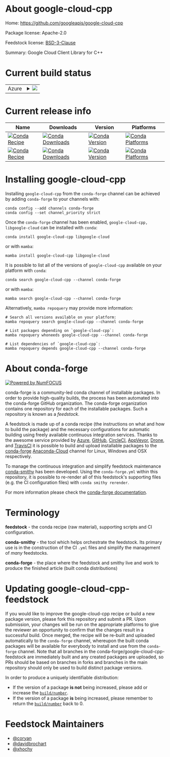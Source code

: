 About google-cloud-cpp
======================

Home: https://github.com/googleapis/google-cloud-cpp

Package license: Apache-2.0

Feedstock license: [BSD-3-Clause](https://github.com/conda-forge/google-cloud-cpp-feedstock/blob/main/LICENSE.txt)

Summary: Google Cloud Client Library for C++

Current build status
====================


<table>
    
  <tr>
    <td>Azure</td>
    <td>
      <details>
        <summary>
          <a href="https://dev.azure.com/conda-forge/feedstock-builds/_build/latest?definitionId=9354&branchName=main">
            <img src="https://dev.azure.com/conda-forge/feedstock-builds/_apis/build/status/google-cloud-cpp-feedstock?branchName=main">
          </a>
        </summary>
        <table>
          <thead><tr><th>Variant</th><th>Status</th></tr></thead>
          <tbody><tr>
              <td>linux_64_abseil_cpp20210324.2grpc_cpp1.45openssl1.1.1</td>
              <td>
                <a href="https://dev.azure.com/conda-forge/feedstock-builds/_build/latest?definitionId=9354&branchName=main">
                  <img src="https://dev.azure.com/conda-forge/feedstock-builds/_apis/build/status/google-cloud-cpp-feedstock?branchName=main&jobName=linux&configuration=linux_64_abseil_cpp20210324.2grpc_cpp1.45openssl1.1.1" alt="variant">
                </a>
              </td>
            </tr><tr>
              <td>linux_64_abseil_cpp20210324.2grpc_cpp1.45openssl3</td>
              <td>
                <a href="https://dev.azure.com/conda-forge/feedstock-builds/_build/latest?definitionId=9354&branchName=main">
                  <img src="https://dev.azure.com/conda-forge/feedstock-builds/_apis/build/status/google-cloud-cpp-feedstock?branchName=main&jobName=linux&configuration=linux_64_abseil_cpp20210324.2grpc_cpp1.45openssl3" alt="variant">
                </a>
              </td>
            </tr><tr>
              <td>linux_64_abseil_cpp20211102.0grpc_cpp1.46openssl1.1.1</td>
              <td>
                <a href="https://dev.azure.com/conda-forge/feedstock-builds/_build/latest?definitionId=9354&branchName=main">
                  <img src="https://dev.azure.com/conda-forge/feedstock-builds/_apis/build/status/google-cloud-cpp-feedstock?branchName=main&jobName=linux&configuration=linux_64_abseil_cpp20211102.0grpc_cpp1.46openssl1.1.1" alt="variant">
                </a>
              </td>
            </tr><tr>
              <td>linux_64_abseil_cpp20211102.0grpc_cpp1.46openssl3</td>
              <td>
                <a href="https://dev.azure.com/conda-forge/feedstock-builds/_build/latest?definitionId=9354&branchName=main">
                  <img src="https://dev.azure.com/conda-forge/feedstock-builds/_apis/build/status/google-cloud-cpp-feedstock?branchName=main&jobName=linux&configuration=linux_64_abseil_cpp20211102.0grpc_cpp1.46openssl3" alt="variant">
                </a>
              </td>
            </tr><tr>
              <td>linux_aarch64_abseil_cpp20210324.2grpc_cpp1.45openssl1.1.1</td>
              <td>
                <a href="https://dev.azure.com/conda-forge/feedstock-builds/_build/latest?definitionId=9354&branchName=main">
                  <img src="https://dev.azure.com/conda-forge/feedstock-builds/_apis/build/status/google-cloud-cpp-feedstock?branchName=main&jobName=linux&configuration=linux_aarch64_abseil_cpp20210324.2grpc_cpp1.45openssl1.1.1" alt="variant">
                </a>
              </td>
            </tr><tr>
              <td>linux_aarch64_abseil_cpp20210324.2grpc_cpp1.45openssl3</td>
              <td>
                <a href="https://dev.azure.com/conda-forge/feedstock-builds/_build/latest?definitionId=9354&branchName=main">
                  <img src="https://dev.azure.com/conda-forge/feedstock-builds/_apis/build/status/google-cloud-cpp-feedstock?branchName=main&jobName=linux&configuration=linux_aarch64_abseil_cpp20210324.2grpc_cpp1.45openssl3" alt="variant">
                </a>
              </td>
            </tr><tr>
              <td>linux_aarch64_abseil_cpp20211102.0grpc_cpp1.46openssl1.1.1</td>
              <td>
                <a href="https://dev.azure.com/conda-forge/feedstock-builds/_build/latest?definitionId=9354&branchName=main">
                  <img src="https://dev.azure.com/conda-forge/feedstock-builds/_apis/build/status/google-cloud-cpp-feedstock?branchName=main&jobName=linux&configuration=linux_aarch64_abseil_cpp20211102.0grpc_cpp1.46openssl1.1.1" alt="variant">
                </a>
              </td>
            </tr><tr>
              <td>linux_aarch64_abseil_cpp20211102.0grpc_cpp1.46openssl3</td>
              <td>
                <a href="https://dev.azure.com/conda-forge/feedstock-builds/_build/latest?definitionId=9354&branchName=main">
                  <img src="https://dev.azure.com/conda-forge/feedstock-builds/_apis/build/status/google-cloud-cpp-feedstock?branchName=main&jobName=linux&configuration=linux_aarch64_abseil_cpp20211102.0grpc_cpp1.46openssl3" alt="variant">
                </a>
              </td>
            </tr><tr>
              <td>linux_ppc64le_abseil_cpp20210324.2grpc_cpp1.45openssl1.1.1</td>
              <td>
                <a href="https://dev.azure.com/conda-forge/feedstock-builds/_build/latest?definitionId=9354&branchName=main">
                  <img src="https://dev.azure.com/conda-forge/feedstock-builds/_apis/build/status/google-cloud-cpp-feedstock?branchName=main&jobName=linux&configuration=linux_ppc64le_abseil_cpp20210324.2grpc_cpp1.45openssl1.1.1" alt="variant">
                </a>
              </td>
            </tr><tr>
              <td>linux_ppc64le_abseil_cpp20210324.2grpc_cpp1.45openssl3</td>
              <td>
                <a href="https://dev.azure.com/conda-forge/feedstock-builds/_build/latest?definitionId=9354&branchName=main">
                  <img src="https://dev.azure.com/conda-forge/feedstock-builds/_apis/build/status/google-cloud-cpp-feedstock?branchName=main&jobName=linux&configuration=linux_ppc64le_abseil_cpp20210324.2grpc_cpp1.45openssl3" alt="variant">
                </a>
              </td>
            </tr><tr>
              <td>linux_ppc64le_abseil_cpp20211102.0grpc_cpp1.46openssl1.1.1</td>
              <td>
                <a href="https://dev.azure.com/conda-forge/feedstock-builds/_build/latest?definitionId=9354&branchName=main">
                  <img src="https://dev.azure.com/conda-forge/feedstock-builds/_apis/build/status/google-cloud-cpp-feedstock?branchName=main&jobName=linux&configuration=linux_ppc64le_abseil_cpp20211102.0grpc_cpp1.46openssl1.1.1" alt="variant">
                </a>
              </td>
            </tr><tr>
              <td>linux_ppc64le_abseil_cpp20211102.0grpc_cpp1.46openssl3</td>
              <td>
                <a href="https://dev.azure.com/conda-forge/feedstock-builds/_build/latest?definitionId=9354&branchName=main">
                  <img src="https://dev.azure.com/conda-forge/feedstock-builds/_apis/build/status/google-cloud-cpp-feedstock?branchName=main&jobName=linux&configuration=linux_ppc64le_abseil_cpp20211102.0grpc_cpp1.46openssl3" alt="variant">
                </a>
              </td>
            </tr><tr>
              <td>osx_64_abseil_cpp20210324.2grpc_cpp1.45openssl1.1.1</td>
              <td>
                <a href="https://dev.azure.com/conda-forge/feedstock-builds/_build/latest?definitionId=9354&branchName=main">
                  <img src="https://dev.azure.com/conda-forge/feedstock-builds/_apis/build/status/google-cloud-cpp-feedstock?branchName=main&jobName=osx&configuration=osx_64_abseil_cpp20210324.2grpc_cpp1.45openssl1.1.1" alt="variant">
                </a>
              </td>
            </tr><tr>
              <td>osx_64_abseil_cpp20210324.2grpc_cpp1.45openssl3</td>
              <td>
                <a href="https://dev.azure.com/conda-forge/feedstock-builds/_build/latest?definitionId=9354&branchName=main">
                  <img src="https://dev.azure.com/conda-forge/feedstock-builds/_apis/build/status/google-cloud-cpp-feedstock?branchName=main&jobName=osx&configuration=osx_64_abseil_cpp20210324.2grpc_cpp1.45openssl3" alt="variant">
                </a>
              </td>
            </tr><tr>
              <td>osx_64_abseil_cpp20211102.0grpc_cpp1.46openssl1.1.1</td>
              <td>
                <a href="https://dev.azure.com/conda-forge/feedstock-builds/_build/latest?definitionId=9354&branchName=main">
                  <img src="https://dev.azure.com/conda-forge/feedstock-builds/_apis/build/status/google-cloud-cpp-feedstock?branchName=main&jobName=osx&configuration=osx_64_abseil_cpp20211102.0grpc_cpp1.46openssl1.1.1" alt="variant">
                </a>
              </td>
            </tr><tr>
              <td>osx_64_abseil_cpp20211102.0grpc_cpp1.46openssl3</td>
              <td>
                <a href="https://dev.azure.com/conda-forge/feedstock-builds/_build/latest?definitionId=9354&branchName=main">
                  <img src="https://dev.azure.com/conda-forge/feedstock-builds/_apis/build/status/google-cloud-cpp-feedstock?branchName=main&jobName=osx&configuration=osx_64_abseil_cpp20211102.0grpc_cpp1.46openssl3" alt="variant">
                </a>
              </td>
            </tr><tr>
              <td>osx_arm64_abseil_cpp20210324.2grpc_cpp1.45openssl1.1.1</td>
              <td>
                <a href="https://dev.azure.com/conda-forge/feedstock-builds/_build/latest?definitionId=9354&branchName=main">
                  <img src="https://dev.azure.com/conda-forge/feedstock-builds/_apis/build/status/google-cloud-cpp-feedstock?branchName=main&jobName=osx&configuration=osx_arm64_abseil_cpp20210324.2grpc_cpp1.45openssl1.1.1" alt="variant">
                </a>
              </td>
            </tr><tr>
              <td>osx_arm64_abseil_cpp20210324.2grpc_cpp1.45openssl3</td>
              <td>
                <a href="https://dev.azure.com/conda-forge/feedstock-builds/_build/latest?definitionId=9354&branchName=main">
                  <img src="https://dev.azure.com/conda-forge/feedstock-builds/_apis/build/status/google-cloud-cpp-feedstock?branchName=main&jobName=osx&configuration=osx_arm64_abseil_cpp20210324.2grpc_cpp1.45openssl3" alt="variant">
                </a>
              </td>
            </tr><tr>
              <td>osx_arm64_abseil_cpp20211102.0grpc_cpp1.46openssl1.1.1</td>
              <td>
                <a href="https://dev.azure.com/conda-forge/feedstock-builds/_build/latest?definitionId=9354&branchName=main">
                  <img src="https://dev.azure.com/conda-forge/feedstock-builds/_apis/build/status/google-cloud-cpp-feedstock?branchName=main&jobName=osx&configuration=osx_arm64_abseil_cpp20211102.0grpc_cpp1.46openssl1.1.1" alt="variant">
                </a>
              </td>
            </tr><tr>
              <td>osx_arm64_abseil_cpp20211102.0grpc_cpp1.46openssl3</td>
              <td>
                <a href="https://dev.azure.com/conda-forge/feedstock-builds/_build/latest?definitionId=9354&branchName=main">
                  <img src="https://dev.azure.com/conda-forge/feedstock-builds/_apis/build/status/google-cloud-cpp-feedstock?branchName=main&jobName=osx&configuration=osx_arm64_abseil_cpp20211102.0grpc_cpp1.46openssl3" alt="variant">
                </a>
              </td>
            </tr><tr>
              <td>win_64_abseil_cpp20210324.2grpc_cpp1.45openssl1.1.1</td>
              <td>
                <a href="https://dev.azure.com/conda-forge/feedstock-builds/_build/latest?definitionId=9354&branchName=main">
                  <img src="https://dev.azure.com/conda-forge/feedstock-builds/_apis/build/status/google-cloud-cpp-feedstock?branchName=main&jobName=win&configuration=win_64_abseil_cpp20210324.2grpc_cpp1.45openssl1.1.1" alt="variant">
                </a>
              </td>
            </tr><tr>
              <td>win_64_abseil_cpp20210324.2grpc_cpp1.45openssl3</td>
              <td>
                <a href="https://dev.azure.com/conda-forge/feedstock-builds/_build/latest?definitionId=9354&branchName=main">
                  <img src="https://dev.azure.com/conda-forge/feedstock-builds/_apis/build/status/google-cloud-cpp-feedstock?branchName=main&jobName=win&configuration=win_64_abseil_cpp20210324.2grpc_cpp1.45openssl3" alt="variant">
                </a>
              </td>
            </tr><tr>
              <td>win_64_abseil_cpp20211102.0grpc_cpp1.46openssl1.1.1</td>
              <td>
                <a href="https://dev.azure.com/conda-forge/feedstock-builds/_build/latest?definitionId=9354&branchName=main">
                  <img src="https://dev.azure.com/conda-forge/feedstock-builds/_apis/build/status/google-cloud-cpp-feedstock?branchName=main&jobName=win&configuration=win_64_abseil_cpp20211102.0grpc_cpp1.46openssl1.1.1" alt="variant">
                </a>
              </td>
            </tr><tr>
              <td>win_64_abseil_cpp20211102.0grpc_cpp1.46openssl3</td>
              <td>
                <a href="https://dev.azure.com/conda-forge/feedstock-builds/_build/latest?definitionId=9354&branchName=main">
                  <img src="https://dev.azure.com/conda-forge/feedstock-builds/_apis/build/status/google-cloud-cpp-feedstock?branchName=main&jobName=win&configuration=win_64_abseil_cpp20211102.0grpc_cpp1.46openssl3" alt="variant">
                </a>
              </td>
            </tr>
          </tbody>
        </table>
      </details>
    </td>
  </tr>
</table>

Current release info
====================

| Name | Downloads | Version | Platforms |
| --- | --- | --- | --- |
| [![Conda Recipe](https://img.shields.io/badge/recipe-google--cloud--cpp-green.svg)](https://anaconda.org/conda-forge/google-cloud-cpp) | [![Conda Downloads](https://img.shields.io/conda/dn/conda-forge/google-cloud-cpp.svg)](https://anaconda.org/conda-forge/google-cloud-cpp) | [![Conda Version](https://img.shields.io/conda/vn/conda-forge/google-cloud-cpp.svg)](https://anaconda.org/conda-forge/google-cloud-cpp) | [![Conda Platforms](https://img.shields.io/conda/pn/conda-forge/google-cloud-cpp.svg)](https://anaconda.org/conda-forge/google-cloud-cpp) |
| [![Conda Recipe](https://img.shields.io/badge/recipe-libgoogle--cloud-green.svg)](https://anaconda.org/conda-forge/libgoogle-cloud) | [![Conda Downloads](https://img.shields.io/conda/dn/conda-forge/libgoogle-cloud.svg)](https://anaconda.org/conda-forge/libgoogle-cloud) | [![Conda Version](https://img.shields.io/conda/vn/conda-forge/libgoogle-cloud.svg)](https://anaconda.org/conda-forge/libgoogle-cloud) | [![Conda Platforms](https://img.shields.io/conda/pn/conda-forge/libgoogle-cloud.svg)](https://anaconda.org/conda-forge/libgoogle-cloud) |

Installing google-cloud-cpp
===========================

Installing `google-cloud-cpp` from the `conda-forge` channel can be achieved by adding `conda-forge` to your channels with:

```
conda config --add channels conda-forge
conda config --set channel_priority strict
```

Once the `conda-forge` channel has been enabled, `google-cloud-cpp, libgoogle-cloud` can be installed with `conda`:

```
conda install google-cloud-cpp libgoogle-cloud
```

or with `mamba`:

```
mamba install google-cloud-cpp libgoogle-cloud
```

It is possible to list all of the versions of `google-cloud-cpp` available on your platform with `conda`:

```
conda search google-cloud-cpp --channel conda-forge
```

or with `mamba`:

```
mamba search google-cloud-cpp --channel conda-forge
```

Alternatively, `mamba repoquery` may provide more information:

```
# Search all versions available on your platform:
mamba repoquery search google-cloud-cpp --channel conda-forge

# List packages depending on `google-cloud-cpp`:
mamba repoquery whoneeds google-cloud-cpp --channel conda-forge

# List dependencies of `google-cloud-cpp`:
mamba repoquery depends google-cloud-cpp --channel conda-forge
```


About conda-forge
=================

[![Powered by
NumFOCUS](https://img.shields.io/badge/powered%20by-NumFOCUS-orange.svg?style=flat&colorA=E1523D&colorB=007D8A)](https://numfocus.org)

conda-forge is a community-led conda channel of installable packages.
In order to provide high-quality builds, the process has been automated into the
conda-forge GitHub organization. The conda-forge organization contains one repository
for each of the installable packages. Such a repository is known as a *feedstock*.

A feedstock is made up of a conda recipe (the instructions on what and how to build
the package) and the necessary configurations for automatic building using freely
available continuous integration services. Thanks to the awesome service provided by
[Azure](https://azure.microsoft.com/en-us/services/devops/), [GitHub](https://github.com/),
[CircleCI](https://circleci.com/), [AppVeyor](https://www.appveyor.com/),
[Drone](https://cloud.drone.io/welcome), and [TravisCI](https://travis-ci.com/)
it is possible to build and upload installable packages to the
[conda-forge](https://anaconda.org/conda-forge) [Anaconda-Cloud](https://anaconda.org/)
channel for Linux, Windows and OSX respectively.

To manage the continuous integration and simplify feedstock maintenance
[conda-smithy](https://github.com/conda-forge/conda-smithy) has been developed.
Using the ``conda-forge.yml`` within this repository, it is possible to re-render all of
this feedstock's supporting files (e.g. the CI configuration files) with ``conda smithy rerender``.

For more information please check the [conda-forge documentation](https://conda-forge.org/docs/).

Terminology
===========

**feedstock** - the conda recipe (raw material), supporting scripts and CI configuration.

**conda-smithy** - the tool which helps orchestrate the feedstock.
                   Its primary use is in the construction of the CI ``.yml`` files
                   and simplify the management of *many* feedstocks.

**conda-forge** - the place where the feedstock and smithy live and work to
                  produce the finished article (built conda distributions)


Updating google-cloud-cpp-feedstock
===================================

If you would like to improve the google-cloud-cpp recipe or build a new
package version, please fork this repository and submit a PR. Upon submission,
your changes will be run on the appropriate platforms to give the reviewer an
opportunity to confirm that the changes result in a successful build. Once
merged, the recipe will be re-built and uploaded automatically to the
`conda-forge` channel, whereupon the built conda packages will be available for
everybody to install and use from the `conda-forge` channel.
Note that all branches in the conda-forge/google-cloud-cpp-feedstock are
immediately built and any created packages are uploaded, so PRs should be based
on branches in forks and branches in the main repository should only be used to
build distinct package versions.

In order to produce a uniquely identifiable distribution:
 * If the version of a package **is not** being increased, please add or increase
   the [``build/number``](https://docs.conda.io/projects/conda-build/en/latest/resources/define-metadata.html#build-number-and-string).
 * If the version of a package **is** being increased, please remember to return
   the [``build/number``](https://docs.conda.io/projects/conda-build/en/latest/resources/define-metadata.html#build-number-and-string)
   back to 0.

Feedstock Maintainers
=====================

* [@coryan](https://github.com/coryan/)
* [@davidbrochart](https://github.com/davidbrochart/)
* [@xhochy](https://github.com/xhochy/)

